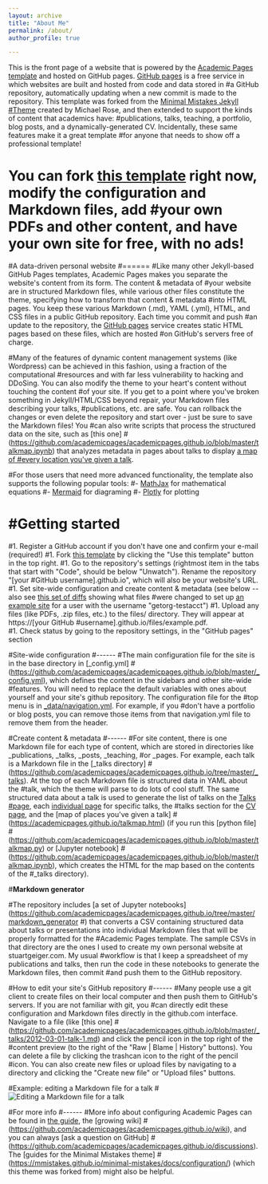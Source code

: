 ```yaml
---
layout: archive
title: "About Me"
permalink: /about/
author_profile: true

---
```



This is the front page of a website that is powered by the [Academic Pages template](https://github.com/academicpages/academicpages.github.io) and hosted on GitHub pages. [GitHub pages](https://pages.github.com) is a free service in which websites are built and hosted from code and data stored in #a GitHub repository, automatically updating when a new commit is made to the repository. This template was forked from the [Minimal Mistakes Jekyll #Theme](https://mmistakes.github.io/minimal-mistakes/) created by Michael Rose, and then extended to support the kinds of content that academics have: #publications, talks, teaching, a portfolio, blog posts, and a dynamically-generated CV. Incidentally, these same features make it a great template #for anyone that needs to show off a professional template!

# You can fork [this template](https://github.com/academicpages/academicpages.github.io) right now, modify the configuration and Markdown files, add #your own PDFs and other content, and have your own site for free, with no ads!

#A data-driven personal website
#======
#Like many other Jekyll-based GitHub Pages templates, Academic Pages makes you separate the website's content from its form. The content & metadata of #your website are in structured Markdown files, while various other files constitute the theme, specifying how to transform that content & metadata #into HTML pages. You keep these various Markdown (.md), YAML (.yml), HTML, and CSS files in a public GitHub repository. Each time you commit and push #an update to the repository, the [GitHub pages](https://pages.github.com/) service creates static HTML pages based on these files, which are hosted #on GitHub's servers free of charge.

#Many of the features of dynamic content management systems (like Wordpress) can be achieved in this fashion, using a fraction of the computational #resources and with far less vulnerability to hacking and DDoSing. You can also modify the theme to your heart's content without touching the content #of your site. If you get to a point where you've broken something in Jekyll/HTML/CSS beyond repair, your Markdown files describing your talks, #publications, etc. are safe. You can rollback the changes or even delete the repository and start over - just be sure to save the Markdown files! You #can also write scripts that process the structured data on the site, such as [this one]
#(https://github.com/academicpages/academicpages.github.io/blob/master/talkmap.ipynb) that analyzes metadata in pages about talks to display [a map of #every location you've given a talk](https://academicpages.github.io/talkmap.html).

#For those users that need more advanced functionality, the template also supports the following popular tools:
#- [MathJax](https://www.mathjax.org/) for mathematical equations
#- [Mermaid](https://mermaid.js.org/) for diagraming
#- [Plotly](https://plotly.com/javascript/) for plotting

#Getting started
======
#1. Register a GitHub account if you don't have one and confirm your e-mail (required!)
#1. Fork [this template](https://github.com/academicpages/academicpages.github.io) by clicking the "Use this template" button in the top right. 
#1. Go to the repository's settings (rightmost item in the tabs that start with "Code", should be below "Unwatch"). Rename the repository "[your #GitHub username].github.io", which will also be your website's URL.
#1. Set site-wide configuration and create content & metadata (see below -- also see [this set of diffs](https://archive.is/3TPas) showing what files #were changed to set up [an example site](https://getorg-testacct.github.io) for a user with the username "getorg-testacct")
#1. Upload any files (like PDFs, .zip files, etc.) to the files/ directory. They will appear at https://[your GitHub #username].github.io/files/example.pdf.  
#1. Check status by going to the repository settings, in the "GitHub pages" section

#Site-wide configuration
#------
#The main configuration file for the site is in the base directory in [_config.yml]
#(https://github.com/academicpages/academicpages.github.io/blob/master/_config.yml), which defines the content in the sidebars and other site-wide #features. You will need to replace the default variables with ones about yourself and your site's github repository. The configuration file for the #top menu is in [_data/navigation.yml](https://github.com/academicpages/academicpages.github.io/blob/master/_data/navigation.yml). For example, if you #don't have a portfolio or blog posts, you can remove those items from that navigation.yml file to remove them from the header. 

#Create content & metadata
#------
#For site content, there is one Markdown file for each type of content, which are stored in directories like _publications, _talks, _posts, _teaching, #or _pages. For example, each talk is a Markdown file in the [_talks directory]
#(https://github.com/academicpages/academicpages.github.io/tree/master/_talks). At the top of each Markdown file is structured data in YAML about the #talk, which the theme will parse to do lots of cool stuff. The same structured data about a talk is used to generate the list of talks on the [Talks #page](https://academicpages.github.io/talks), each [individual page](https://academicpages.github.io/talks/2012-03-01-talk-1) for specific talks, the #talks section for the [CV page](https://academicpages.github.io/cv), and the [map of places you've given a talk]
#(https://academicpages.github.io/talkmap.html) (if you run this [python file]
#(https://github.com/academicpages/academicpages.github.io/blob/master/talkmap.py) or [Jupyter notebook]
#(https://github.com/academicpages/academicpages.github.io/blob/master/talkmap.ipynb), which creates the HTML for the map based on the contents of the #_talks directory).

#**Markdown generator**

#The repository includes [a set of Jupyter notebooks](https://github.com/academicpages/academicpages.github.io/tree/master/markdown_generator
#) that converts a CSV containing structured data about talks or presentations into individual Markdown files that will be properly formatted for the #Academic Pages template. The sample CSVs in that directory are the ones I used to create my own personal website at stuartgeiger.com. My usual #workflow is that I keep a spreadsheet of my publications and talks, then run the code in these notebooks to generate the Markdown files, then commit #and push them to the GitHub repository.

#How to edit your site's GitHub repository
#------
#Many people use a git client to create files on their local computer and then push them to GitHub's servers. If you are not familiar with git, you #can directly edit these configuration and Markdown files directly in the github.com interface. Navigate to a file (like [this one]
#(https://github.com/academicpages/academicpages.github.io/blob/master/_talks/2012-03-01-talk-1.md) and click the pencil icon in the top right of the #content preview (to the right of the "Raw | Blame | History" buttons). You can delete a file by clicking the trashcan icon to the right of the pencil #icon. You can also create new files or upload files by navigating to a directory and clicking the "Create new file" or "Upload files" buttons. 

#Example: editing a Markdown file for a talk
#![Editing a Markdown file for a talk](/images/editing-talk.png)

#For more info
#------
#More info about configuring Academic Pages can be found in [the guide](https://academicpages.github.io/markdown/), the [growing wiki]
#(https://github.com/academicpages/academicpages.github.io/wiki), and you can always [ask a question on GitHub]
#(https://github.com/academicpages/academicpages.github.io/discussions). The [guides for the Minimal Mistakes theme]
#(https://mmistakes.github.io/minimal-mistakes/docs/configuration/) (which this theme was forked from) might also be helpful.
